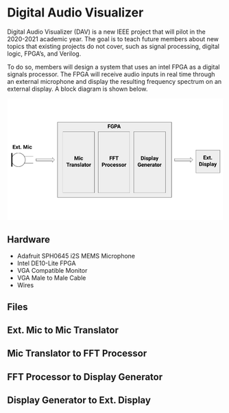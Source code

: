 # Digital Audio Visualizer
Digital Audio Visualizer (DAV) is a new IEEE project that will pilot in the 2020-2021 academic year. The goal is to teach future members about new topics that existing projects do not cover, such as signal processing, digital logic, FPGA’s, and Verilog. 

To do so, members will design a system that uses an intel FPGA as a digital signals processor. The FPGA will receive audio inputs in real time through an external microphone and display the resulting frequency spectrum on an external display. A block diagram is shown below.

![Block Diagram](https://github.com/kennych418/FPGA_AudioVisualizer/blob/master/Block%20Diagram.png)

## Hardware
* Adafruit SPH0645 i2S MEMS Microphone
* Intel DE10-Lite FPGA
* VGA Compatible Monitor
* VGA Male to Male Cable
* Wires

## Files

## Ext. Mic to Mic Translator

## Mic Translator to FFT Processor

## FFT Processor to Display Generator

## Display Generator to Ext. Display


